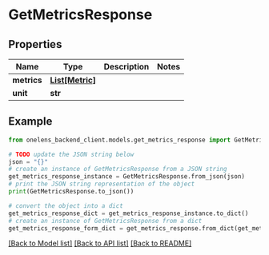 # GetMetricsResponse


## Properties

Name | Type | Description | Notes
------------ | ------------- | ------------- | -------------
**metrics** | [**List[Metric]**](Metric.md) |  | 
**unit** | **str** |  | 

## Example

```python
from onelens_backend_client.models.get_metrics_response import GetMetricsResponse

# TODO update the JSON string below
json = "{}"
# create an instance of GetMetricsResponse from a JSON string
get_metrics_response_instance = GetMetricsResponse.from_json(json)
# print the JSON string representation of the object
print(GetMetricsResponse.to_json())

# convert the object into a dict
get_metrics_response_dict = get_metrics_response_instance.to_dict()
# create an instance of GetMetricsResponse from a dict
get_metrics_response_form_dict = get_metrics_response.from_dict(get_metrics_response_dict)
```
[[Back to Model list]](../README.md#documentation-for-models) [[Back to API list]](../README.md#documentation-for-api-endpoints) [[Back to README]](../README.md)


